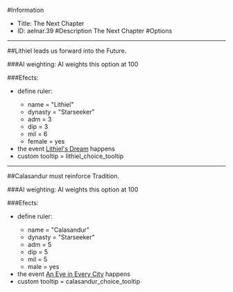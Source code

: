 #Information
 - Title: The Next Chapter
 - ID: aelnar.39
#Description
The Next Chapter
#Options

___
##Lithiel leads us forward into the Future.

###AI weighting:
AI weights this option at 100


###Efects:<ul><li>define ruler:</li><ul><li>name = "Lithiel"</li><li>dynasty = "Starseeker"</li><li>adm = 3</li><li>dip = 3</li><li>mil = 6</li><li>female = yes</li></ul><li>the event [Lithiel's Dream](../events/lithiel_s_dream.md) happens</li><li>custom tooltip = lithiel_choice_tooltip</li></ul>

___
##Calasandur must reinforce Tradition.

###AI weighting:
AI weights this option at 100


###Efects:<ul><li>define ruler:</li><ul><li>name = "Calasandur"</li><li>dynasty = "Starseeker"</li><li>adm = 5</li><li>dip = 5</li><li>mil = 5</li><li>male = yes</li></ul><li>the event [An Eye in Every City](../events/an_eye_in_every_city.md) happens</li><li>custom tooltip = calasandur_choice_tooltip</li></ul>
